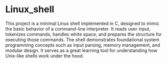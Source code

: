 # Linux_shell
This project is a minimal Linux shell implemented in C, designed to mimic the basic behavior of a command-line interpreter. It reads user input, tokenizes commands, handles white space, and prepares the structure for executing those commands. The shell demonstrates foundational system programming concepts such as input parsing, memory management, and modular design. It serves as a great learning tool for understanding how Unix-like shells work under the hood.
